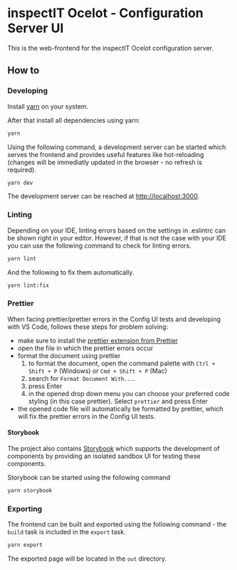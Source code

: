 # inspectIT Ocelot - Configuration Server UI

This is the web-frontend for the inspectIT Ocelot configuration server.

## How to

### Developing

Install [yarn](https://yarnpkg.com) on your system.

After that install all dependencies using yarn:
```bash
yarn
```

Using the following command, a development server can be started which serves the frontend and provides useful features like hot-reloading (changes will be immediatly updated in the browser - no refresh is required).
```bash
yarn dev
```

The development server can be reached at [http://localhost:3000](http://localhost:3000).

### Linting

Depending on your IDE, linting errors based on the settings in .eslintrc can be shown right in your editor.
However, if that is not the case with your IDE you can use the following command to check for linting errors.
```bash
yarn lint
```

And the following to fix them automatically.
```bash
yarn lint:fix
```

### Prettier

When facing prettier/prettier errors in the Config UI tests and developing with VS Code, follows these steps for problem solving:

* make sure to install the [prettier extension from Prettier](https://marketplace.visualstudio.com/items?itemName=esbenp.prettier-vscode)
* open the file in which the prettier errors occur 
* format the document using prettier
  1. to format the document, open the command palette with `Ctrl + Shift + P` (Windows) or `Cmd + Shift + P` (Mac) 
  2. search for `Format Document With...`. 
  3. press Enter
  4. in the opened drop down menu you can choose your preferred code styling (in this case prettier). Select `prettier` and press Enter
* the opened code file will automatically be formatted by prettier, which will fix the prettier errors in the Config UI tests.

#### Storybook

The project also contains [Storybook](https://storybook.js.org/) which supports the development of components by providing an isolated sandbox UI for testing these components.

Storybook can be started using the following command
```bash
yarn storybook
```

### Exporting

The frontend can be built and exported using the following command - the `build` task is included in the `export` task.

```bash
yarn export
```

The exported page will be located in the `out` directory.
